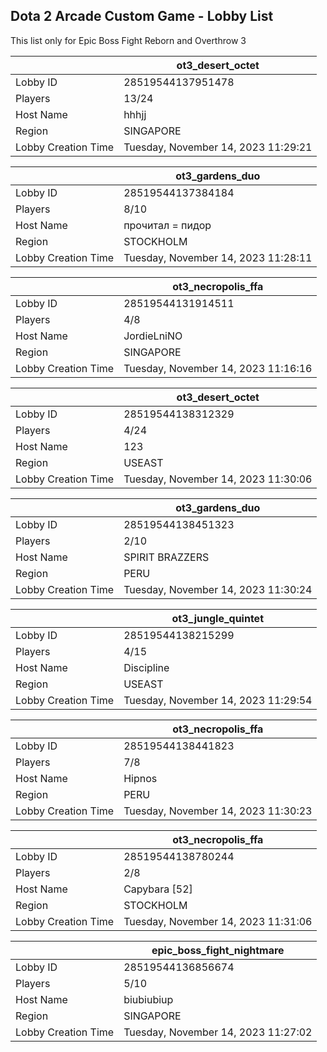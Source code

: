 ## Dota 2 Arcade Custom Game - Lobby List

This list only for Epic Boss Fight Reborn and Overthrow 3

|  | ot3_desert_octet |
| ------ | ------ |
| Lobby ID | 28519544137951478 |
| Players | 13/24 |
| Host Name | hhhjj |
| Region | SINGAPORE |
| Lobby Creation Time | Tuesday, November 14, 2023 11:29:21 |


|  | ot3_gardens_duo |
| ------ | ------ |
| Lobby ID | 28519544137384184 |
| Players | 8/10 |
| Host Name | прочитал = пидop |
| Region | STOCKHOLM |
| Lobby Creation Time | Tuesday, November 14, 2023 11:28:11 |


|  | ot3_necropolis_ffa |
| ------ | ------ |
| Lobby ID | 28519544131914511 |
| Players | 4/8 |
| Host Name | JordieLniNO |
| Region | SINGAPORE |
| Lobby Creation Time | Tuesday, November 14, 2023 11:16:16 |


|  | ot3_desert_octet |
| ------ | ------ |
| Lobby ID | 28519544138312329 |
| Players | 4/24 |
| Host Name | 123 |
| Region | USEAST |
| Lobby Creation Time | Tuesday, November 14, 2023 11:30:06 |


|  | ot3_gardens_duo |
| ------ | ------ |
| Lobby ID | 28519544138451323 |
| Players | 2/10 |
| Host Name | SPIRIT BRAZZERS |
| Region | PERU |
| Lobby Creation Time | Tuesday, November 14, 2023 11:30:24 |


|  | ot3_jungle_quintet |
| ------ | ------ |
| Lobby ID | 28519544138215299 |
| Players | 4/15 |
| Host Name | Discipline |
| Region | USEAST |
| Lobby Creation Time | Tuesday, November 14, 2023 11:29:54 |


|  | ot3_necropolis_ffa |
| ------ | ------ |
| Lobby ID | 28519544138441823 |
| Players | 7/8 |
| Host Name | Hipnos |
| Region | PERU |
| Lobby Creation Time | Tuesday, November 14, 2023 11:30:23 |


|  | ot3_necropolis_ffa |
| ------ | ------ |
| Lobby ID | 28519544138780244 |
| Players | 2/8 |
| Host Name | Capybara [52] |
| Region | STOCKHOLM |
| Lobby Creation Time | Tuesday, November 14, 2023 11:31:06 |


|  | epic_boss_fight_nightmare |
| ------ | ------ |
| Lobby ID | 28519544136856674 |
| Players | 5/10 |
| Host Name | biubiubiup |
| Region | SINGAPORE |
| Lobby Creation Time | Tuesday, November 14, 2023 11:27:02 |


